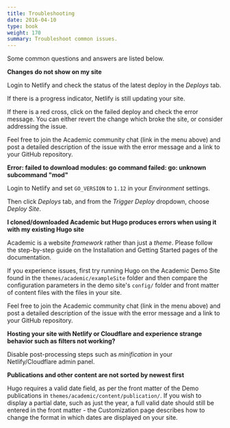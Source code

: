 ```yaml
---
title: Troubleshooting
date: 2016-04-10
type: book
weight: 170
summary: Troubleshoot common issues.
---
```


Some common questions and answers are listed below.

**Changes do not show on my site**

Login to Netlify and check the status of the latest deploy in the _Deploys_ tab.

If there is a progress indicator, Netlify is still updating your site.

If there is a red cross, click on the failed deploy and check the error message. You can either revert the change which broke the site, or consider addressing the issue.

Feel free to join the Academic community chat (link in the menu above) and post a detailed description of the issue with the error message and a link to your GitHub repository.

**Error: failed to download modules: go command failed: go: unknown subcommand "mod"**

Login to Netlify and set `GO_VERSION` to `1.12` in your _Environment_ settings.

Then click _Deploys_ tab, and from the _Trigger Deploy_ dropdown, choose _Deploy Site_.

**I cloned/downloaded Academic but Hugo produces errors when using it with my existing Hugo site**

Academic is a website *framework* rather than just a *theme*. Please follow the step-by-step guide on the Installation and Getting Started pages of the documentation.
 
If you experience issues, first try running Hugo on the Academic Demo Site found in the `themes/academic/exampleSite` folder and then compare the configuration parameters in the demo site's `config/` folder and front matter of content files with the files in your site.

Feel free to join the Academic community chat (link in the menu above) and post a detailed description of the issue with the error message and a link to your GitHub repository.

**Hosting your site with Netlify or Cloudflare and experience strange behavior such as filters not working?**

Disable post-processing steps such as *minification* in your Netlify/Cloudflare admin panel.

**Publications and other content are not sorted by newest first**

Hugo requires a valid date field, as per the front matter of the Demo publications in `themes/academic/content/publication/`. If you wish to display a partial date, such as just the year, a full valid date should still be entered in the front matter - the Customization page describes how to change the format in which dates are displayed on your site.
